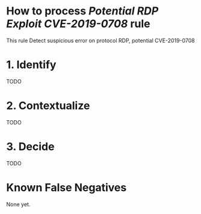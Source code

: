# How to process *Potential RDP Exploit CVE-2019-0708* rule
This rule Detect suspicious error on protocol RDP, potential CVE-2019-0708

# 1. Identify
TODO

# 2. Contextualize
TODO

# 3. Decide
TODO

# Known False Negatives
None yet.
